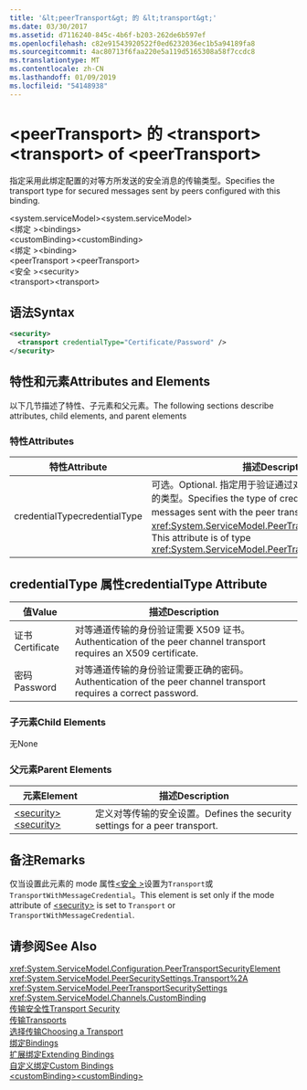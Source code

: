 ```yaml
---
title: '&lt;peerTransport&gt; 的 &lt;transport&gt;'
ms.date: 03/30/2017
ms.assetid: d7116240-845c-4b6f-b203-262de6b597ef
ms.openlocfilehash: c82e91543920522f0ed6232036ec1b5a94189fa8
ms.sourcegitcommit: 4ac80713f6faa220e5a119d5165308a58f7ccdc8
ms.translationtype: MT
ms.contentlocale: zh-CN
ms.lasthandoff: 01/09/2019
ms.locfileid: "54148938"
---
```

# <a name="lttransportgt-of-ltpeertransportgt"></a><span data-ttu-id="6c815-102">&lt;peerTransport&gt; 的 &lt;transport&gt;</span><span class="sxs-lookup"><span data-stu-id="6c815-102">&lt;transport&gt; of &lt;peerTransport&gt;</span></span>
<span data-ttu-id="6c815-103">指定采用此绑定配置的对等方所发送的安全消息的传输类型。</span><span class="sxs-lookup"><span data-stu-id="6c815-103">Specifies the transport type for secured messages sent by peers configured with this binding.</span></span>  
  
 <span data-ttu-id="6c815-104">\<system.serviceModel></span><span class="sxs-lookup"><span data-stu-id="6c815-104">\<system.serviceModel></span></span>  
<span data-ttu-id="6c815-105">\<绑定 ></span><span class="sxs-lookup"><span data-stu-id="6c815-105">\<bindings></span></span>  
<span data-ttu-id="6c815-106">\<customBinding></span><span class="sxs-lookup"><span data-stu-id="6c815-106">\<customBinding></span></span>  
<span data-ttu-id="6c815-107">\<绑定 ></span><span class="sxs-lookup"><span data-stu-id="6c815-107">\<binding></span></span>  
<span data-ttu-id="6c815-108">\<peerTransport ></span><span class="sxs-lookup"><span data-stu-id="6c815-108">\<peerTransport></span></span>  
<span data-ttu-id="6c815-109">\<安全 ></span><span class="sxs-lookup"><span data-stu-id="6c815-109">\<security></span></span>  
<span data-ttu-id="6c815-110">\<transport></span><span class="sxs-lookup"><span data-stu-id="6c815-110">\<transport></span></span>  
  
## <a name="syntax"></a><span data-ttu-id="6c815-111">语法</span><span class="sxs-lookup"><span data-stu-id="6c815-111">Syntax</span></span>  
  
```xml  
<security>
  <transport credentialType="Certificate/Password" />
</security>
```  
  
## <a name="attributes-and-elements"></a><span data-ttu-id="6c815-112">特性和元素</span><span class="sxs-lookup"><span data-stu-id="6c815-112">Attributes and Elements</span></span>  
 <span data-ttu-id="6c815-113">以下几节描述了特性、子元素和父元素。</span><span class="sxs-lookup"><span data-stu-id="6c815-113">The following sections describe attributes, child elements, and parent elements</span></span>  
  
### <a name="attributes"></a><span data-ttu-id="6c815-114">特性</span><span class="sxs-lookup"><span data-stu-id="6c815-114">Attributes</span></span>  
  
|<span data-ttu-id="6c815-115">特性</span><span class="sxs-lookup"><span data-stu-id="6c815-115">Attribute</span></span>|<span data-ttu-id="6c815-116">描述</span><span class="sxs-lookup"><span data-stu-id="6c815-116">Description</span></span>|  
|---------------|-----------------|  
|<span data-ttu-id="6c815-117">credentialType</span><span class="sxs-lookup"><span data-stu-id="6c815-117">credentialType</span></span>|<span data-ttu-id="6c815-118">可选。</span><span class="sxs-lookup"><span data-stu-id="6c815-118">Optional.</span></span> <span data-ttu-id="6c815-119">指定用于验证通过对等传输发送的消息的凭据的类型。</span><span class="sxs-lookup"><span data-stu-id="6c815-119">Specifies the type of credentials used to verify messages sent with the peer transport.</span></span> <span data-ttu-id="6c815-120">此属性的类型为 <xref:System.ServiceModel.PeerTransportCredentialType>。</span><span class="sxs-lookup"><span data-stu-id="6c815-120">This attribute is of type <xref:System.ServiceModel.PeerTransportCredentialType>.</span></span>|  
  
## <a name="credentialtype-attribute"></a><span data-ttu-id="6c815-121">credentialType 属性</span><span class="sxs-lookup"><span data-stu-id="6c815-121">credentialType Attribute</span></span>  
  
|<span data-ttu-id="6c815-122">值</span><span class="sxs-lookup"><span data-stu-id="6c815-122">Value</span></span>|<span data-ttu-id="6c815-123">描述</span><span class="sxs-lookup"><span data-stu-id="6c815-123">Description</span></span>|  
|-----------|-----------------|  
|<span data-ttu-id="6c815-124">证书</span><span class="sxs-lookup"><span data-stu-id="6c815-124">Certificate</span></span>|<span data-ttu-id="6c815-125">对等通道传输的身份验证需要 X509 证书。</span><span class="sxs-lookup"><span data-stu-id="6c815-125">Authentication of the peer channel transport requires an X509 certificate.</span></span>|  
|<span data-ttu-id="6c815-126">密码</span><span class="sxs-lookup"><span data-stu-id="6c815-126">Password</span></span>|<span data-ttu-id="6c815-127">对等通道传输的身份验证需要正确的密码。</span><span class="sxs-lookup"><span data-stu-id="6c815-127">Authentication of the peer channel transport requires a correct password.</span></span>|  
  
### <a name="child-elements"></a><span data-ttu-id="6c815-128">子元素</span><span class="sxs-lookup"><span data-stu-id="6c815-128">Child Elements</span></span>  
 <span data-ttu-id="6c815-129">无</span><span class="sxs-lookup"><span data-stu-id="6c815-129">None</span></span>  
  
### <a name="parent-elements"></a><span data-ttu-id="6c815-130">父元素</span><span class="sxs-lookup"><span data-stu-id="6c815-130">Parent Elements</span></span>  
  
|<span data-ttu-id="6c815-131">元素</span><span class="sxs-lookup"><span data-stu-id="6c815-131">Element</span></span>|<span data-ttu-id="6c815-132">描述</span><span class="sxs-lookup"><span data-stu-id="6c815-132">Description</span></span>|  
|-------------|-----------------|  
|[<span data-ttu-id="6c815-133">\<security></span><span class="sxs-lookup"><span data-stu-id="6c815-133">\<security></span></span>](../../../../../docs/framework/configure-apps/file-schema/wcf/security-of-peertransport.md)|<span data-ttu-id="6c815-134">定义对等传输的安全设置。</span><span class="sxs-lookup"><span data-stu-id="6c815-134">Defines the security settings for a peer transport.</span></span>|  
  
## <a name="remarks"></a><span data-ttu-id="6c815-135">备注</span><span class="sxs-lookup"><span data-stu-id="6c815-135">Remarks</span></span>  
 <span data-ttu-id="6c815-136">仅当设置此元素的 mode 属性[\<安全 >](../../../../../docs/framework/configure-apps/file-schema/wcf/security-of-peertransport.md)设置为`Transport`或`TransportWithMessageCredential`。</span><span class="sxs-lookup"><span data-stu-id="6c815-136">This element is set only if the mode attribute of [\<security>](../../../../../docs/framework/configure-apps/file-schema/wcf/security-of-peertransport.md) is set to `Transport` or `TransportWithMessageCredential`.</span></span>  
  
## <a name="see-also"></a><span data-ttu-id="6c815-137">请参阅</span><span class="sxs-lookup"><span data-stu-id="6c815-137">See Also</span></span>  
 <xref:System.ServiceModel.Configuration.PeerTransportSecurityElement>  
 <xref:System.ServiceModel.PeerSecuritySettings.Transport%2A>  
 <xref:System.ServiceModel.PeerTransportSecuritySettings>  
 <xref:System.ServiceModel.Channels.CustomBinding>  
 [<span data-ttu-id="6c815-138">传输安全性</span><span class="sxs-lookup"><span data-stu-id="6c815-138">Transport Security</span></span>](../../../../../docs/framework/wcf/feature-details/transport-security.md)  
 [<span data-ttu-id="6c815-139">传输</span><span class="sxs-lookup"><span data-stu-id="6c815-139">Transports</span></span>](../../../../../docs/framework/wcf/feature-details/transports.md)  
 [<span data-ttu-id="6c815-140">选择传输</span><span class="sxs-lookup"><span data-stu-id="6c815-140">Choosing a Transport</span></span>](../../../../../docs/framework/wcf/feature-details/choosing-a-transport.md)  
 [<span data-ttu-id="6c815-141">绑定</span><span class="sxs-lookup"><span data-stu-id="6c815-141">Bindings</span></span>](../../../../../docs/framework/wcf/bindings.md)  
 [<span data-ttu-id="6c815-142">扩展绑定</span><span class="sxs-lookup"><span data-stu-id="6c815-142">Extending Bindings</span></span>](../../../../../docs/framework/wcf/extending/extending-bindings.md)  
 [<span data-ttu-id="6c815-143">自定义绑定</span><span class="sxs-lookup"><span data-stu-id="6c815-143">Custom Bindings</span></span>](../../../../../docs/framework/wcf/extending/custom-bindings.md)  
 [<span data-ttu-id="6c815-144">\<customBinding></span><span class="sxs-lookup"><span data-stu-id="6c815-144">\<customBinding></span></span>](../../../../../docs/framework/configure-apps/file-schema/wcf/custombinding.md)
